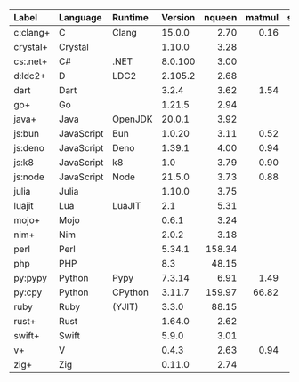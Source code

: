 |Label    |Language  |Runtime|Version| nqueen | matmul | sudoku | bedcov |
|:--------|:---------|:------|:------|-------:|-------:|-------:|-------:|
|c:clang+ |C         |Clang  |15.0.0 | 2.70   | 0.16   | 0.78   | 0.22   |
|crystal+ |Crystal   |       |1.10.0 | 3.28   |        |        |        |
|cs:.net+ |C#        |.NET   |8.0.100| 3.00   |        | 1.54   |        |
|d:ldc2+  |D         |LDC2   |2.105.2| 2.68   |        | 0.82   |        |
|dart     |Dart      |       |3.2.4  | 3.62   | 1.54   | 1.71   |        |
|go+      |Go        |       |1.21.5 | 2.94   |        | 1.04   |        |
|java+    |Java      |OpenJDK|20.0.1 | 3.92   |        | 1.67   |        |
|js:bun   |JavaScript|Bun    |1.0.20 | 3.11   | 0.52   | 1.55   | 1.69   |
|js:deno  |JavaScript|Deno   |1.39.1 | 4.00   | 0.94   | 2.05   | 1.97   |
|js:k8    |JavaScript|k8     |1.0    | 3.79   | 0.90   | 1.93   | 1.91   |
|js:node  |JavaScript|Node   |21.5.0 | 3.73   | 0.88   | 1.92   | 1.94   |
|julia    |Julia     |       |1.10.0 | 3.75   |        | 1.55   |        |
|luajit   |Lua       |LuaJIT |2.1    | 5.31   |        | 2.27   |        |
|mojo+    |Mojo      |       |0.6.1  | 3.24   |        |        |        |
|nim+     |Nim       |       |2.0.2  | 3.18   |        |        |        |
|perl     |Perl      |       |5.34.1 | 158.34 |        | 45.66  |        |
|php      |PHP       |       |8.3    | 48.15  |        |        |        |
|py:pypy  |Python    |Pypy   |7.3.14 | 6.91   | 1.49   | 4.47   | 4.10   |
|py:cpy   |Python    |CPython|3.11.7 | 159.97 | 66.82  | 26.69  | 16.68  |
|ruby     |Ruby      |(YJIT) |3.3.0  | 88.15  |        | 26.22  |        |
|rust+    |Rust      |       |1.64.0 | 2.62   |        | 0.93   |        |
|swift+   |Swift     |       |5.9.0  | 3.01   |        | 10.80  |        |
|v+       |V         |       |0.4.3  | 2.63   | 0.94   |        |        |
|zig+     |Zig       |       |0.11.0 | 2.74   |        |        |        |

<!--
|System      |Language  |Runtime|Version| sudoku | bedcov | matmul |
|:-----------|:---------|:------|:------|-------:|-------:|-------:|
|x64-linux   |JavaScript|node   |20.6.0 | 4.02   |  5.24  | 1.62   |
|            |          |deno   |1.36.4 | 4.12   |  5.37  | 1.30   |
|            |          |bun    |1.0.0  | 3.62   |  3.38  | 1.02   |
|            |          |k8     |1.0    | 3.84   |  5.23  | 1.43   |
|            |Python    |CPython|3.11.3 | 46.46  | 24.58  | 116.06 |
|            |          |PyPy   |7.3.12 | 8.23   |  6.78  | 1.92   |
-->
